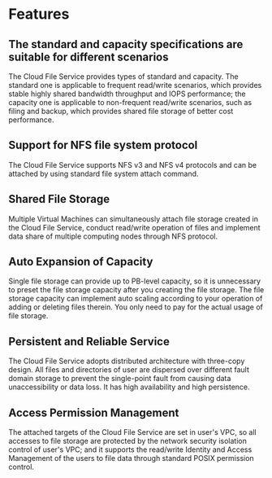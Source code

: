# Features

## The standard and capacity specifications are suitable for different scenarios
The Cloud File Service provides types of standard and capacity. The standard one is applicable to frequent read/write scenarios, which provides stable highly shared bandwidth throughput and IOPS performance; the capacity one is applicable to non-frequent read/write scenarios, such as filing and backup, which provides shared file storage of better cost performance.

## Support for NFS file system protocol

The Cloud File Service supports NFS v3 and NFS v4 protocols and can be attached by using standard file system attach command.

## Shared File Storage

Multiple Virtual Machines can simultaneously attach file storage created in the Cloud File Service, conduct read/write operation of files and implement data share of multiple computing nodes through NFS protocol.

## Auto Expansion of Capacity

Single file storage can provide up to PB-level capacity, so it is unnecessary to preset the file storage capacity after you creating the file storage. The file storage capacity can implement auto scaling according to your operation of adding or deleting files therein. You only need to pay for the actual usage of file storage.

## Persistent and Reliable Service

The Cloud File Service adopts distributed architecture with three-copy design. All files and directories of user are dispersed over different fault domain storage to prevent the single-point fault from causing data unaccessibility or data loss. It has high availability and high persistence.

## Access Permission Management

The attached targets of the Cloud File Service are set in user's VPC, so all accesses to file storage are protected by the network security isolation control of user's VPC; and it supports the read/write Identity and Access Management of the users to file data through standard POSIX permission control.

